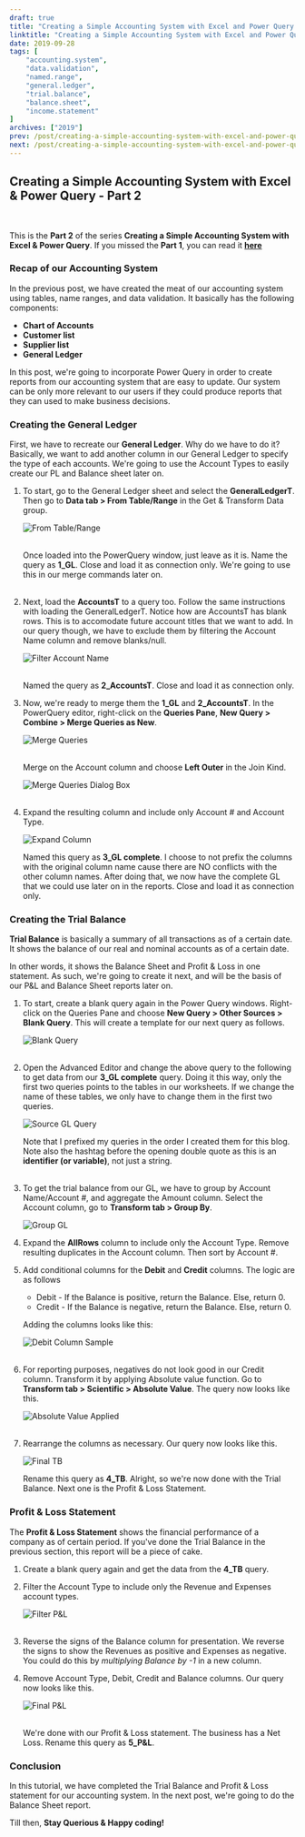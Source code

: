 ```yaml
---
draft: true
title: "Creating a Simple Accounting System with Excel and Power Query - Part 2"
linktitle: "Creating a Simple Accounting System with Excel and Power Query - Part 2"
date: 2019-09-28
tags: [
    "accounting.system",
    "data.validation",
    "named.range",
    "general.ledger",
    "trial.balance",
    "balance.sheet",
    "income.statement"
]
archives: ["2019"]
prev: /post/creating-a-simple-accounting-system-with-excel-and-power-query-p1/
next: /post/creating-a-simple-accounting-system-with-excel-and-power-query-p3/
---
```


## Creating a Simple Accounting System with Excel & Power Query - Part 2
<br>

This is the **Part 2** of the series **Creating a Simple Accounting System with Excel & Power Query**.
If you missed the **Part 1**, you can read it **[here](../creating-a-simple-accounting-system-with-excel-and-power-query-p1/)**


### Recap of our Accounting System
In the previous post, we have created the meat of our accounting system using tables, name ranges, and data validation. It basically has the following components:

* **Chart of Accounts**
* **Customer list**
* **Supplier list**
* **General Ledger**

In this post, we're going to incorporate Power Query in order to create reports from our accounting system that are easy to update. Our system can be only more relevant to our users if they could produce reports that they can used to make business decisions. 

### Creating the General Ledger
First, we have to recreate our **General Ledger**. Why do we have to do it? Basically, we want to add another column in our General Ledger to specify the type of each accounts. We're going to use the Account Types to easily create our PL and Balance sheet later on.

1. To start, go to the General Ledger sheet and select the **GeneralLedgerT**. Then go to **Data tab > From Table/Range** in the Get & Transform Data group.

    ![From Table/Range](/img/creating-a-simple-accounting-system-with-excel-and-power-query/from_table_range.png)
    <br>
    <br>

    Once loaded into the PowerQuery window, just leave as it is. Name the query as **1_GL**. Close and load it as connection only. We're going to use this in our merge commands later on. 
    <br>
    <br>

2. Next, load the **AccountsT** to a query too. Follow the same instructions with loading the GeneralLedgerT. Notice how are AccountsT has blank rows. This is to accomodate future account titles that we want to add. In our query though, we have to exclude them by filtering the Account Name column and remove blanks/null.

    ![Filter Account Name](/img/creating-a-simple-accounting-system-with-excel-and-power-query/filter_account_name.png)
    <br>
    <br>

    Named the query as **2_AccountsT**. Close and load it as connection only.

3. Now, we're ready to merge them the **1_GL** and **2_AccountsT**. In the PowerQuery editor, right-click on the **Queries Pane**,  **New Query > Combine > Merge Queries as New**.

    ![Merge Queries](/img/creating-a-simple-accounting-system-with-excel-and-power-query/merge_queries.png)
    <br>
    <br>

    Merge on the Account column and choose **Left Outer** in the Join Kind.

    ![Merge Queries Dialog Box](/img/creating-a-simple-accounting-system-with-excel-and-power-query/merge_queries_dialog.png)
    <br>
    <br>

4. Expand the resulting column and include only Account # and Account Type.

    ![Expand Column](/img/creating-a-simple-accounting-system-with-excel-and-power-query/expand_col.png)

    Named this query as **3_GL complete**. I choose to not prefix the columns with the original column name cause there are NO conflicts with the other column names. After doing that, we now have the complete GL that we could use later on in the reports. Close and load it as connection only.

### Creating the Trial Balance

**Trial Balance** is basically a summary of all transactions as of a certain date. It shows the balance of our real and nominal accounts as of a certain date.

In other words, it shows the Balance Sheet and Profit & Loss in one statement. As such, we're going to create it next, and will be the basis of our P&L and Balance Sheet reports later on.

1. To start, create a blank query again in the Power Query windows. Right-click on the Queries Pane and choose **New Query > Other Sources > Blank Query**. This will create a template for our next query as follows.

    ![Blank Query](/img/creating-a-simple-accounting-system-with-excel-and-power-query/blank_query.png)
    <br>
    <br>

2. Open the Advanced Editor and change the above query to the following to get data from our **3_GL complete** query. Doing it this way, only the first two queries points to the tables in our worksheets. If we change the name of these tables, we only have to change them in the first two queries. 

    ![Source GL Query](/img/creating-a-simple-accounting-system-with-excel-and-power-query/source_gl_query.png)

    Note that I prefixed my queries in the order I created them for this blog. Note also the hashtag before the opening double quote as this is an **identifier (or variable)**, not just a string.
    <br>
    <br>

3. To get the trial balance from our GL, we have to group by Account Name/Account #, and aggregate the Amount column. Select the Account column, go to **Transform tab > Group By**. 

    ![Group GL](/img/creating-a-simple-accounting-system-with-excel-and-power-query/group_gl.png)

4. Expand the **AllRows** column to include only the Account Type. Remove resulting duplicates in the Account column. Then sort by Account #.

5. Add conditional columns for the **Debit** and **Credit** columns. The logic are as follows

	* Debit - If the Balance is positive, return the Balance. Else, return 0.
	* Credit - If the Balance is negative, return the Balance. Else, return 0.

    Adding the columns looks like this:

	![Debit Column Sample](/img/creating-a-simple-accounting-system-with-excel-and-power-query/debit_col.png)
    <br>
    <br>

6. For reporting purposes, negatives do not look good in our Credit column. Transform it by applying Absolute value function. Go to **Transform tab > Scientific > Absolute Value**. The query now looks like this.

	![Absolute Value Applied](/img/creating-a-simple-accounting-system-with-excel-and-power-query/absolute_val_applied.png)
    <br>
    <br>

7. Rearrange the columns as necessary. Our query now looks like this.
	
	![Final TB](/img/creating-a-simple-accounting-system-with-excel-and-power-query/final_tb.png)
    <br>

    Rename this query as **4_TB**. Alright, so we're now done with the Trial Balance. Next one is the Profit & Loss Statement.

### Profit & Loss Statement
The **Profit & Loss Statement** shows the financial performance of a company as of certain period. If you've done the Trial Balance in the previous section, this report will be a piece of cake.

1. Create a blank query again and get the data from the **4_TB** query. 
2. Filter the Account Type to include only the Revenue and Expenses account types.
	
	![Filter P&L](/img/creating-a-simple-accounting-system-with-excel-and-power-query/filter_pl.png)
    <br>
    <br>

3. Reverse the signs of the Balance column for presentation. We reverse the signs to show the Revenues as positive and Expenses as negative. You could do this by *multiplying Balance by -1* in a new column.
    <br>

4. Remove Account Type, Debit, Credit and Balance columns. Our query now looks like this.

	![Final P&L](/img/creating-a-simple-accounting-system-with-excel-and-power-query/final_pl.png)
    <br>
    <br>

    We're done with our Profit & Loss statement. The business has a Net Loss. Rename this query as **5_P&L**.

### Conclusion
In this tutorial, we have completed the Trial Balance and Profit & Loss statement for our accounting system. In the next post, we're going to do the Balance Sheet report.

Till then, **Stay Querious & Happy coding!**


